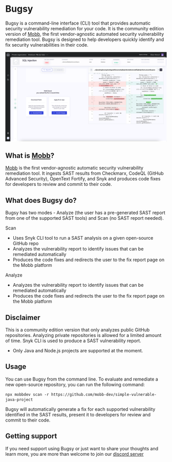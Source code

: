 # Bugsy

Bugsy is a command-line interface (CLI) tool that provides automatic security vulnerability remediation for your code. It is the community edition version of [Mobb](https://www.mobb.dev), the first vendor-agnostic automated security vulnerability remediation tool. Bugsy is designed to help developers quickly identify and fix security vulnerabilities in their code.

<img width="1888" alt="Bugsy" src="./img/bugsy.png">

## What is [Mobb](https://www.mobb.dev)?

[Mobb](https://www.mobb.dev) is the first vendor-agnostic automatic security vulnerability remediation tool. It ingests SAST results from Checkmarx, CodeQL (GitHub Advanced Security), OpenText Fortify, and Snyk and produces code fixes for developers to review and commit to their code.

## What does Bugsy do?

Bugsy has two modes - Analyze (the user has a pre-generated SAST report from one of the supported SAST tools) and Scan (no SAST report needed).

Scan

-   Uses Snyk CLI tool to run a SAST analysis on a given open-source GitHub repo
-   Analyzes the vulnerability report to identify issues that can be remediated automatically
-   Produces the code fixes and redirects the user to the fix report page on the Mobb platform

Analyze

-   Analyzes the vulnerability report to identify issues that can be remediated automatically
-   Produces the code fixes and redirects the user to the fix report page on the Mobb platform

## Disclaimer

This is a community edition version that only analyzes public GitHub repositories. Analyzing private repositories is allowed for a limited amount of time.
Snyk CLI is used to produce a SAST vulnerability report.

-   Only Java and Node.js projects are supported at the moment.

## Usage

You can use Bugsy from the command line. To evaluate and remediate a new open-source repository, you can run the following command:

```shell
npx mobbdev scan -r https://github.com/mobb-dev/simple-vulnerable-java-project
```

Bugsy will automatically generate a fix for each supported vulnerability identified in the SAST results, present it to developers for review and commit to their code.

## Getting support

If you need support using Bugsy or just want to share your thoughts and learn more, you are more than welcome to join our [discord server](https://bit.ly/Mobb-discord)
